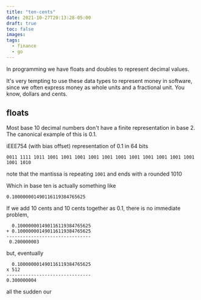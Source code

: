 ```yaml
---
title: "ten-cents"
date: 2021-10-27T20:13:28-05:00
draft: true
toc: false
images:
tags: 
  - finance 
  - go
---
```


In programming we have floats and doubles to represent decimal values. 

It's very tempting to use these data types to represent money in software, since we often express money as whole units 
and a fractional unit. You know, dollars and cents.  

## floats

Most base 10 decimal numbers don't have a finite representation in base 2.
The canonical example of this is 0.1.

iEEE754 (with bias offset) representation of 0.1 in 64 bits

```
0011 1111 1011 1001 1001 1001 1001 1001 1001 1001 1001 1001 1001 1001 1001 1010
```
note that the mantissa is repeating `1001` and ends with a rounded 1010

Which in base ten is actually something like 
``` 
0.100000001490116119384765625
```

If we add 10 cents and 10 cents together as 0.1, there is no immediate problem, 

```
  0.100000001490116119384765625
+ 0.100000001490116119384765625
-------------------------------
 0.200000003
```

but, eventually

```
  0.100000001490116119384765625
x 512
-------------------------------
0.300000004
```

all the sudden our 

